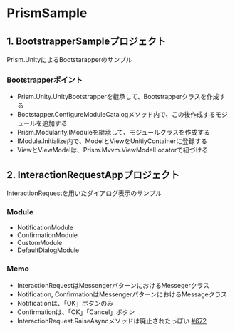 # PrismSample

## 1. BootstrapperSampleプロジェクト

Prism.UnityによるBootstarapperのサンプル

### Bootstrapperポイント

- Prism.Unity.UnityBootstrapperを継承して、Bootstrapperクラスを作成する
- Bootstapper.ConfigureModuleCatalogメソッド内で、この後作成するモジュールを追加する
- Prism.Modularity.IModuleを継承して、モジュールクラスを作成する
- IModule.Initialize内で、ModelとViewをUnitiyContainerに登録する
- ViewとViewModelは、Prism.Mvvm.ViewModelLocatorで紐づける

## 2. InteractionRequestAppプロジェクト

InteractionRequestを用いたダイアログ表示のサンプル

### Module

- NotificationModule
- ConfirmationModule
- CustomModule
- DefaultDialogModule


### Memo

- InteractionRequestはMessengerパターンにおけるMessegerクラス
- Notification, ConfirmationはMessengerパターンにおけるMessageクラス
- Notificationは、「OK」ボタンのみ
- Confirmationは、「OK」「Cancel」ボタン
- InteractionRequest.RaiseAsyncメソッドは廃止されたっぽい [#672](https://github.com/PrismLibrary/Prism/issues/678)
